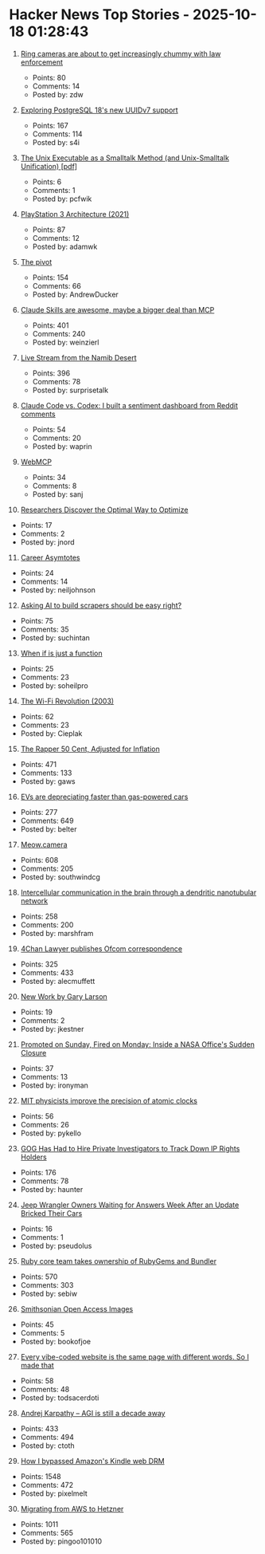 # Hacker News Top Stories - 2025-10-18 01:28:43

1. [Ring cameras are about to get increasingly chummy with law enforcement](https://arstechnica.com/gadgets/2025/10/ring-cameras-are-about-to-get-increasingly-chummy-with-law-enforcement/)
   - Points: 80
   - Comments: 14
   - Posted by: zdw

2. [Exploring PostgreSQL 18's new UUIDv7 support](https://aiven.io/blog/exploring-postgresql-18-new-uuidv7-support)
   - Points: 167
   - Comments: 114
   - Posted by: s4i

3. [The Unix Executable as a Smalltalk Method (and Unix-Smalltalk Unification) [pdf]](https://programmingmadecomplicated.wordpress.com/wp-content/uploads/2025/10/onward25-jakubovic.pdf)
   - Points: 6
   - Comments: 1
   - Posted by: pcfwik

4. [PlayStation 3 Architecture (2021)](https://www.copetti.org/writings/consoles/playstation-3)
   - Points: 87
   - Comments: 12
   - Posted by: adamwk

5. [The pivot](https://www.antipope.org/charlie/blog-static/2025/10/the-pivot-1.html)
   - Points: 154
   - Comments: 66
   - Posted by: AndrewDucker

6. [Claude Skills are awesome, maybe a bigger deal than MCP](https://simonwillison.net/2025/Oct/16/claude-skills/)
   - Points: 401
   - Comments: 240
   - Posted by: weinzierl

7. [Live Stream from the Namib Desert](https://bookofjoe2.blogspot.com/2025/10/live-stream-from-namib-desert.html)
   - Points: 396
   - Comments: 78
   - Posted by: surprisetalk

8. [Claude Code vs. Codex: I built a sentiment dashboard from Reddit comments](https://www.aiengineering.report/p/claude-code-vs-codex-sentiment-analysis-reddit)
   - Points: 54
   - Comments: 20
   - Posted by: waprin

9. [WebMCP](https://github.com/jasonjmcghee/WebMCP)
   - Points: 34
   - Comments: 8
   - Posted by: sanj

10. [Researchers Discover the Optimal Way to Optimize](https://www.quantamagazine.org/researchers-discover-the-optimal-way-to-optimize-20251013/)
   - Points: 17
   - Comments: 2
   - Posted by: jnord

11. [Career Asymtotes](https://molochinations.substack.com/p/career-asymptotes)
   - Points: 24
   - Comments: 14
   - Posted by: neiljohnson

12. [Asking AI to build scrapers should be easy right?](https://www.skyvern.com/blog/asking-ai-to-build-scrapers-should-be-easy-right/)
   - Points: 75
   - Comments: 35
   - Posted by: suchintan

13. [When if is just a function](https://ryelang.org/blog/posts/if-as-function-blogpost-working-on-it_ver1/)
   - Points: 25
   - Comments: 23
   - Posted by: soheilpro

14. [The Wi-Fi Revolution (2003)](https://www.wired.com/2003/05/wifirevolution/)
   - Points: 62
   - Comments: 23
   - Posted by: Cieplak

15. [The Rapper 50 Cent, Adjusted for Inflation](https://50centadjustedforinflation.com/)
   - Points: 471
   - Comments: 133
   - Posted by: gaws

16. [EVs are depreciating faster than gas-powered cars](https://restofworld.org/2025/ev-depreciation-blusmart-collapse/)
   - Points: 277
   - Comments: 649
   - Posted by: belter

17. [Meow.camera](https://meow.camera/)
   - Points: 608
   - Comments: 205
   - Posted by: southwindcg

18. [Intercellular communication in the brain through a dendritic nanotubular network](https://www.science.org/doi/10.1126/science.adr7403)
   - Points: 258
   - Comments: 200
   - Posted by: marshfram

19. [4Chan Lawyer publishes Ofcom correspondence](https://alecmuffett.com/article/117792)
   - Points: 325
   - Comments: 433
   - Posted by: alecmuffett

20. [New Work by Gary Larson](https://www.thefarside.com/new-stuff)
   - Points: 19
   - Comments: 2
   - Posted by: jkestner

21. [Promoted on Sunday, Fired on Monday: Inside a NASA Office's Sudden Closure](https://www.planetary.org/articles/promoted-on-sunday-fired-on-monday-inside-a-nasa-offices-sudden-closure)
   - Points: 37
   - Comments: 13
   - Posted by: ironyman

22. [MIT physicists improve the precision of atomic clocks](https://news.mit.edu/2025/mit-physicists-improve-atomic-clocks-precision-1008)
   - Points: 56
   - Comments: 26
   - Posted by: pykello

23. [GOG Has Had to Hire Private Investigators to Track Down IP Rights Holders](https://www.thegamer.com/gog-private-investigators-off-the-grid-ip-rights-holders/)
   - Points: 176
   - Comments: 78
   - Posted by: haunter

24. [Jeep Wrangler Owners Waiting for Answers Week After an Update Bricked Their Cars](https://www.thedrive.com/news/jeep-wrangler-4xe-owners-still-waiting-for-answers-a-week-after-an-update-bricked-their-cars)
   - Points: 16
   - Comments: 1
   - Posted by: pseudolus

25. [Ruby core team takes ownership of RubyGems and Bundler](https://www.ruby-lang.org/en/news/2025/10/17/rubygems-repository-transition/)
   - Points: 570
   - Comments: 303
   - Posted by: sebiw

26. [Smithsonian Open Access Images](https://www.si.edu/openaccess)
   - Points: 45
   - Comments: 5
   - Posted by: bookofjoe

27. [Every vibe-coded website is the same page with different words. So I made that](https://vibe-coded.lol/)
   - Points: 58
   - Comments: 48
   - Posted by: todsacerdoti

28. [Andrej Karpathy – AGI is still a decade away](https://www.dwarkesh.com/p/andrej-karpathy)
   - Points: 433
   - Comments: 494
   - Posted by: ctoth

29. [How I bypassed Amazon's Kindle web DRM](https://blog.pixelmelt.dev/kindle-web-drm/)
   - Points: 1548
   - Comments: 472
   - Posted by: pixelmelt

30. [Migrating from AWS to Hetzner](https://digitalsociety.coop/posts/migrating-to-hetzner-cloud/)
   - Points: 1011
   - Comments: 565
   - Posted by: pingoo101010

